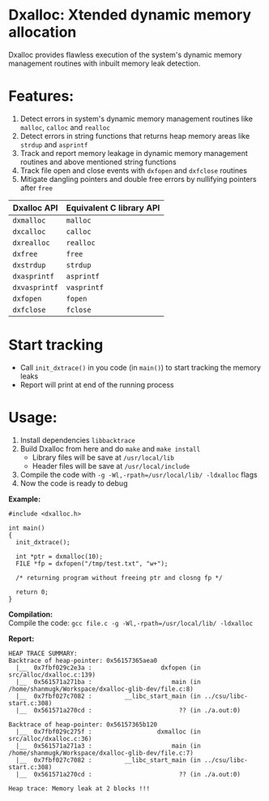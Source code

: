 # Dxalloc: Xtended dynamic memory allocation

Dxalloc provides flawless execution of the system's dynamic memory management routines with inbuilt memory leak detection.

# Features:
1. Detect errors in system's dynamic memory management routines like `malloc`, `calloc` and `realloc`
2. Detect errors in string functions that returns heap memory areas like `strdup` and `asprintf`
3. Track and report memory leakage in dynamic memory management routines and above mentioned string functions
4. Track file open and close events with `dxfopen` and `dxfclose` routines
5. Mitigate dangling pointers and double free errors by nullifying pointers after `free`

| **Dxalloc API** | **Equivalent C library API** |
| ----------------|------------------------------|
| `dxmalloc`      | `malloc`                     |
| `dxcalloc`      | `calloc`                     |
| `dxrealloc`     | `realloc`                    |
| `dxfree`        | `free`                       |
| `dxstrdup`      | `strdup`                     |
| `dxasprintf`    | `asprintf`                   |
| `dxvasprintf`   | `vasprintf`                  |
| `dxfopen`       | `fopen`                      |
| `dxfclose`      | `fclose`                     |

# Start tracking
- Call `init_dxtrace()` in you code (in `main()`) to start tracking the memory leaks
- Report will print at end of the running process

# Usage:
1. Install dependencies `libbacktrace`
2. Build Dxalloc from here and do `make` and `make install`
    - Library files will be save at `/usr/local/lib`
    - Header files will be save at `/usr/local/include`
2. Compile the code with `-g -Wl,-rpath=/usr/local/lib/ -ldxalloc` flags
3. Now the code is ready to debug

**Example:**
```
#include <dxalloc.h>
  
int main()
{
  init_dxtrace();

  int *ptr = dxmalloc(10);
  FILE *fp = dxfopen("/tmp/test.txt", "w+");

  /* returning program without freeing ptr and closng fp */

  return 0;
}
```
**Compilation:**<br>
Compile the code: `gcc file.c -g -Wl,-rpath=/usr/local/lib/ -ldxalloc`

**Report:**
```
HEAP TRACE SUMMARY:
Backtrace of heap-pointer: 0x56157365aea0
  |__  0x7fbf029c2e3a :                   dxfopen (in src/alloc/dxalloc.c:139)
  |__  0x561571a271ba :                      main (in /home/shanmugk/Workspace/dxalloc-glib-dev/file.c:8)
  |__  0x7fbf027c7082 :         __libc_start_main (in ../csu/libc-start.c:308)
  |__  0x561571a270cd :                        ?? (in ./a.out:0)

Backtrace of heap-pointer: 0x56157365b120
  |__  0x7fbf029c275f :                  dxmalloc (in src/alloc/dxalloc.c:36)
  |__  0x561571a271a3 :                      main (in /home/shanmugk/Workspace/dxalloc-glib-dev/file.c:7)
  |__  0x7fbf027c7082 :         __libc_start_main (in ../csu/libc-start.c:308)
  |__  0x561571a270cd :                        ?? (in ./a.out:0)

Heap trace: Memory leak at 2 blocks !!!
```

